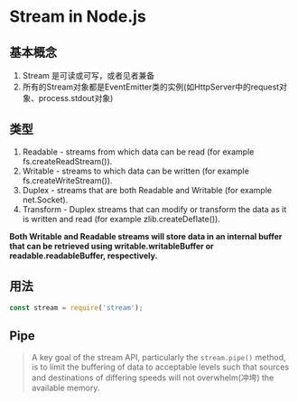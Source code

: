 # Stream in Node.js

## 基本概念
1. Stream 是可读或可写，或者见者兼备
2. 所有的Stream对象都是EventEmitter类的实例(如HttpServer中的request对象、process.stdout对象)


## 类型
1. Readable - streams from which data can be read (for example fs.createReadStream()).
2. Writable - streams to which data can be written (for example fs.createWriteStream()).
3. Duplex - streams that are both Readable and Writable (for example net.Socket).
4. Transform - Duplex streams that can modify or transform the data as it is written and read (for example zlib.createDeflate()).

**Both Writable and Readable streams will store data in an internal buffer that can be retrieved using writable.writableBuffer or readable.readableBuffer, respectively.**

## 用法

```javascript
const stream = require('stream');
```


## Pipe
> A key goal of the stream API, particularly the `stream.pipe()` method, is to limit the buffering of data to acceptable levels such that sources and destinations of differing speeds will not overwhelm(冲垮) the available memory.